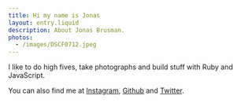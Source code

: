 ```yaml
---
title: Hi my name is Jonas
layout: entry.liquid
description: About Jonas Brusman.
photos:
  - /images/DSCF0712.jpeg
---
```


I like to do high fives, take photographs and build stuff with Ruby and JavaScript.

You can also find me at [Instagram](https://www.instagram.com/himynameisjonas/), [Github](https://github.com/himynameisjonas) and [Twitter](https://twitter.com/himynameisjonas).
